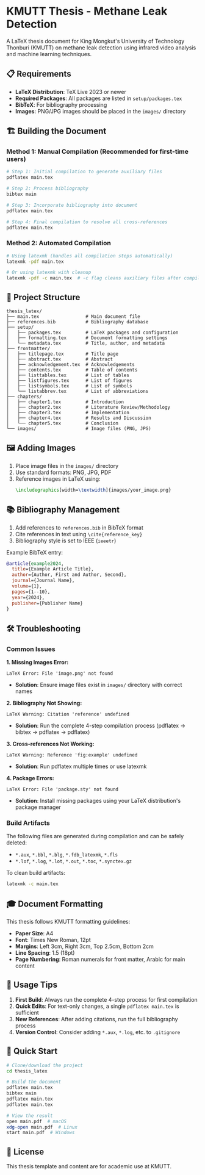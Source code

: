 # KMUTT Thesis - Methane Leak Detection

A LaTeX thesis document for King Mongkut's University of Technology Thonburi (KMUTT) on methane leak detection using infrared video analysis and machine learning techniques.

## 📋 Requirements

- **LaTeX Distribution**: TeX Live 2023 or newer
- **Required Packages**: All packages are listed in `setup/packages.tex`
- **BibTeX**: For bibliography processing
- **Images**: PNG/JPG images should be placed in the `images/` directory

## 🏗️ Building the Document

### Method 1: Manual Compilation (Recommended for first-time users)

```bash
# Step 1: Initial compilation to generate auxiliary files
pdflatex main.tex

# Step 2: Process bibliography
bibtex main

# Step 3: Incorporate bibliography into document
pdflatex main.tex

# Step 4: Final compilation to resolve all cross-references
pdflatex main.tex
```

### Method 2: Automated Compilation

```bash
# Using latexmk (handles all compilation steps automatically)
latexmk -pdf main.tex

# Or using latexmk with cleanup
latexmk -pdf -c main.tex  # -c flag cleans auxiliary files after compilation
```

## 📁 Project Structure

```
thesis_latex/
├── main.tex                 # Main document file
├── references.bib           # Bibliography database
├── setup/
│   ├── packages.tex         # LaTeX packages and configuration
│   ├── formatting.tex       # Document formatting settings
│   └── metadata.tex         # Title, author, and metadata
├── frontmatter/
│   ├── titlepage.tex        # Title page
│   ├── abstract.tex         # Abstract
│   ├── acknowledgement.tex  # Acknowledgements
│   ├── contents.tex         # Table of contents
│   ├── listtables.tex       # List of tables
│   ├── listfigures.tex      # List of figures
│   ├── listsymbols.tex      # List of symbols
│   └── listabbrev.tex       # List of abbreviations
├── chapters/
│   ├── chapter1.tex         # Introduction
│   ├── chapter2.tex         # Literature Review/Methodology
│   ├── chapter3.tex         # Implementation
│   ├── chapter4.tex         # Results and Discussion
│   └── chapter5.tex         # Conclusion
└── images/                  # Image files (PNG, JPG)
```

## 🖼️ Adding Images

1. Place image files in the `images/` directory
2. Use standard formats: PNG, JPG, PDF
3. Reference images in LaTeX using:
   ```latex
   \includegraphics[width=\textwidth]{images/your_image.png}
   ```

## 📚 Bibliography Management

1. Add references to `references.bib` in BibTeX format
2. Cite references in text using `\cite{reference_key}`
3. Bibliography style is set to IEEE (`ieeetr`)

Example BibTeX entry:
```bibtex
@article{example2024,
  title={Example Article Title},
  author={Author, First and Author, Second},
  journal={Journal Name},
  volume={1},
  pages={1--10},
  year={2024},
  publisher={Publisher Name}
}
```

## 🛠️ Troubleshooting

### Common Issues

**1. Missing Images Error:**
```
LaTeX Error: File 'image.png' not found
```
- **Solution**: Ensure image files exist in `images/` directory with correct names

**2. Bibliography Not Showing:**
```
LaTeX Warning: Citation 'reference' undefined
```
- **Solution**: Run the complete 4-step compilation process (pdflatex → bibtex → pdflatex → pdflatex)

**3. Cross-references Not Working:**
```
LaTeX Warning: Reference 'fig:example' undefined
```
- **Solution**: Run pdflatex multiple times or use latexmk

**4. Package Errors:**
```
LaTeX Error: File 'package.sty' not found
```
- **Solution**: Install missing packages using your LaTeX distribution's package manager

### Build Artifacts

The following files are generated during compilation and can be safely deleted:
- `*.aux`, `*.bbl`, `*.blg`, `*.fdb_latexmk`, `*.fls`
- `*.lof`, `*.log`, `*.lot`, `*.out`, `*.toc`, `*.synctex.gz`

To clean build artifacts:
```bash
latexmk -c main.tex
```

## 🎓 Document Formatting

This thesis follows KMUTT formatting guidelines:
- **Paper Size**: A4
- **Font**: Times New Roman, 12pt
- **Margins**: Left 3cm, Right 3cm, Top 2.5cm, Bottom 2cm
- **Line Spacing**: 1.5 (18pt)
- **Page Numbering**: Roman numerals for front matter, Arabic for main content

## 📖 Usage Tips

1. **First Build**: Always run the complete 4-step process for first compilation
2. **Quick Edits**: For text-only changes, a single `pdflatex main.tex` is sufficient
3. **New References**: After adding citations, run the full bibliography process
4. **Version Control**: Consider adding `*.aux`, `*.log`, etc. to `.gitignore`

## 🚀 Quick Start

```bash
# Clone/download the project
cd thesis_latex

# Build the document
pdflatex main.tex
bibtex main
pdflatex main.tex
pdflatex main.tex

# View the result
open main.pdf  # macOS
xdg-open main.pdf  # Linux
start main.pdf  # Windows
```

## 📝 License

This thesis template and content are for academic use at KMUTT. 